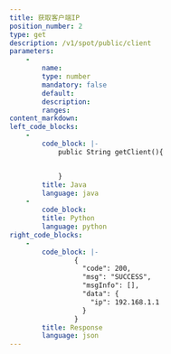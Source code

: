 ```yaml
---
title: 获取客户端IP
position_number: 2
type: get
description: /v1/spot/public/client
parameters:
    -
        name:
        type: number
        mandatory: false
        default:
        description:
        ranges:
content_markdown:
left_code_blocks:
    -
        code_block: |-
            public String getClient(){


            }
        title: Java
        language: java
    -
        code_block:
        title: Python
        language: python
right_code_blocks:
    -
        code_block: |-
                {
                  "code": 200,
                  "msg": "SUCCESS",
                  "msgInfo": [],
                  "data": {
                    "ip": 192.168.1.1  
                  }
                }
        title: Response
        language: json
---
```


